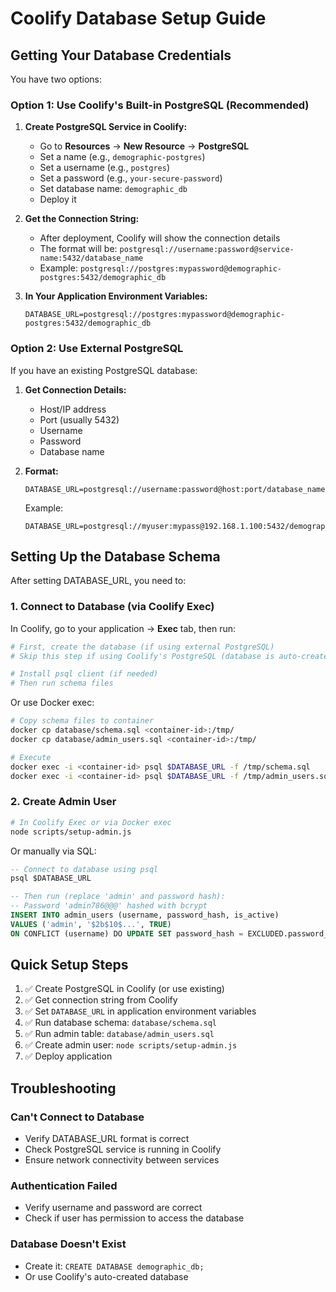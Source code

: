 # Coolify Database Setup Guide

## Getting Your Database Credentials

You have two options:

### Option 1: Use Coolify's Built-in PostgreSQL (Recommended)

1. **Create PostgreSQL Service in Coolify:**
   - Go to **Resources** → **New Resource** → **PostgreSQL**
   - Set a name (e.g., `demographic-postgres`)
   - Set a username (e.g., `postgres`)
   - Set a password (e.g., `your-secure-password`)
   - Set database name: `demographic_db`
   - Deploy it

2. **Get the Connection String:**
   - After deployment, Coolify will show the connection details
   - The format will be: `postgresql://username:password@service-name:5432/database_name`
   - Example: `postgresql://postgres:mypassword@demographic-postgres:5432/demographic_db`

3. **In Your Application Environment Variables:**
   ```
   DATABASE_URL=postgresql://postgres:mypassword@demographic-postgres:5432/demographic_db
   ```

### Option 2: Use External PostgreSQL

If you have an existing PostgreSQL database:

1. **Get Connection Details:**
   - Host/IP address
   - Port (usually 5432)
   - Username
   - Password
   - Database name

2. **Format:**
   ```
   DATABASE_URL=postgresql://username:password@host:port/database_name
   ```

   Example:
   ```
   DATABASE_URL=postgresql://myuser:mypass@192.168.1.100:5432/demographic_db
   ```

## Setting Up the Database Schema

After setting DATABASE_URL, you need to:

### 1. Connect to Database (via Coolify Exec)

In Coolify, go to your application → **Exec** tab, then run:

```bash
# First, create the database (if using external PostgreSQL)
# Skip this step if using Coolify's PostgreSQL (database is auto-created)

# Install psql client (if needed)
# Then run schema files
```

Or use Docker exec:
```bash
# Copy schema files to container
docker cp database/schema.sql <container-id>:/tmp/
docker cp database/admin_users.sql <container-id>:/tmp/

# Execute
docker exec -i <container-id> psql $DATABASE_URL -f /tmp/schema.sql
docker exec -i <container-id> psql $DATABASE_URL -f /tmp/admin_users.sql
```

### 2. Create Admin User

```bash
# In Coolify Exec or via Docker exec
node scripts/setup-admin.js
```

Or manually via SQL:
```sql
-- Connect to database using psql
psql $DATABASE_URL

-- Then run (replace 'admin' and password hash):
-- Password 'admin786@@@' hashed with bcrypt
INSERT INTO admin_users (username, password_hash, is_active)
VALUES ('admin', '$2b$10$...', TRUE)
ON CONFLICT (username) DO UPDATE SET password_hash = EXCLUDED.password_hash;
```

## Quick Setup Steps

1. ✅ Create PostgreSQL in Coolify (or use existing)
2. ✅ Get connection string from Coolify
3. ✅ Set `DATABASE_URL` in application environment variables
4. ✅ Run database schema: `database/schema.sql`
5. ✅ Run admin table: `database/admin_users.sql`  
6. ✅ Create admin user: `node scripts/setup-admin.js`
7. ✅ Deploy application

## Troubleshooting

### Can't Connect to Database
- Verify DATABASE_URL format is correct
- Check PostgreSQL service is running in Coolify
- Ensure network connectivity between services

### Authentication Failed
- Verify username and password are correct
- Check if user has permission to access the database

### Database Doesn't Exist
- Create it: `CREATE DATABASE demographic_db;`
- Or use Coolify's auto-created database

